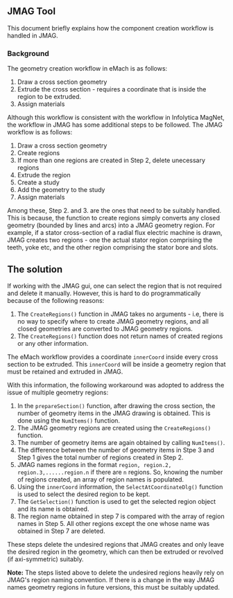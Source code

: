 ## JMAG Tool

This document briefly explains how the component creation workflow is handled in JMAG.

### Background
The geometry creation workflow in eMach is as follows:

1. Draw a cross section geometry
2. Extrude the cross section - requires a coordinate that is inside the region to be extruded. 
3. Assign materials

Although this workflow is consistent with the workflow in Infolytica MagNet, the workflow in JMAG has some additional steps to be followed. The JMAG workflow is as follows:
1. Draw a cross section geometry
2. Create regions
3. If more than one regions are created in Step 2, delete unecessary regions
4. Extrude the region
5. Create a study
6. Add the geometry to the study
7. Assign materials

Among these, Step 2. and 3. are the ones that need to be suitably handled. This is because, the function to create regions simply converts any closed geometry (bounded by lines and arcs) into a JMAG geometry region. 
For example, if a stator cross-section of a radial flux electric machine is drawn, JMAG creates two regions - one the actual stator region comprising the teeth, yoke etc, and the other region comprising the stator bore and slots.

## The solution
If working with the JMAG gui, one can select the region that is not required and delete it manually. However, this is hard to do programmatically because of the following reasons:

1. The `CreateRegions()` function in JMAG takes no arguments - i.e, there is no way to specify where to create JMAG geometry regions, and all closed geometries are converted to JMAG geometry regions.
2. The `CreateRegions()` function does not return names of created regions or any other information. 

The eMach workflow provides a coordinate `innerCoord` inside every cross section to be extruded. This `innerCoord` will be inside a geometry region that must be retained and extruded in JMAG. 

With this information, the following workaround was adopted to address the issue of multiple geometry regions:

1. In the `prepareSection()` function, after drawing the cross section, the number of geometry items in the JMAG drawing is obtained. This is done using the `NumItems()` function.
2. The JMAG geometry regions are created using the `CreateRegions()` function.
3. The number of geometry items are again obtained by calling `NumItems()`.
4. The difference between the number of geometry items in Stpe 3 and Step 1 gives the total number of regions created in Step 2.
5. JMAG names regions in the format `region, region.2, region.3,......region.n` if there are `n` regions. So, knowing the number of regions created, an array of region names is populated.
6. Using the `innerCoord` information, the `SelectAtCoordinateDlg()` function is used to select the desired region to be kept.
7. The `GetSelection()` function is used to get the selected region object and its name is obtained.
8. The region name obtained in step 7 is compared with the array of region names in Step 5. All other regions except the one whose name was obtained in Step 7 are deleted.

These steps delete the undesired regions that JMAG creates and only leave the desired region in the geometry, which can then be extruded or revolved (if axi-symmetric) suitably.

**Note:** The steps listed above to delete the undesired regions heavily rely on JMAG's region naming convention. If there is a change in the way JMAG names geometry regions in future versions, this must be suitably updated.

